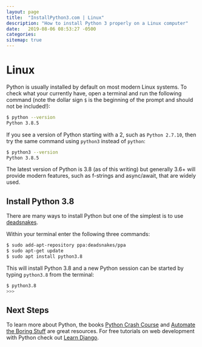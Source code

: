 ```yaml
---
layout: page
title:  "InstallPython3.com | Linux"
description: "How to install Python 3 properly on a Linux computer"
date:   2019-08-06 08:53:27 -0500
categories:
sitemap: true
---
```


# Linux

Python is usually installed by default on most modern Linux systems. To check what your currently have, open a terminal and run the following command (note the dollar sign `$` is the beginning of the prompt and should not be included!):

```sh
$ python --version
Python 3.8.5
```

If you see a version of Python starting with a 2, such as `Python 2.7.10`, then try the same command using `python3` instead of `python`:

```sh
$ python3 --version
Python 3.8.5
```

The latest version of Python is 3.8 (as of this writing) but generally 3.6+ will provide modern features, such as f-strings and async/await, that are widely used.

## Install Python 3.8
There are many ways to install Python but one of the simplest is to use [deadsnakes](https://launchpad.net/~deadsnakes/+archive/ubuntu/ppa).

Within your terminal enter the following three commands:

```sh
$ sudo add-apt-repository ppa:deadsnakes/ppa
$ sudo apt-get update
$ sudo apt install python3.8
```

This will install Python 3.8 and a new Python session can be started by typing `python3.8` from the terminal:

```sh
$ python3.8
>>>
```

## Next Steps
To learn more about Python, the books [Python Crash Course](https://amzn.to/2okggMH) and [Automate the Boring Stuff](https://amzn.to/366CebJ) are great resources. For free tutorials on web development with Python check out [Learn Django](https://learndjango.com).
